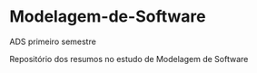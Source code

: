 # Modelagem-de-Software
ADS primeiro semestre

Repositório dos resumos no estudo de Modelagem de Software
